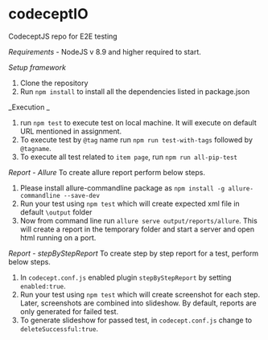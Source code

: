 # codeceptIO
CodeceptJS repo for E2E testing 

_Requirements_ - NodeJS v 8.9 and higher required to start.

_Setup framework_
1. Clone the repository 
2. Run `npm install` to install all the dependencies listed in package.json

_Execution _
1. run `npm test` to execute test on local machine. It will execute on default URL mentioned in assignment. 
2. To execute test by `@tag` name run `npm run test-with-tags` followed by `@tagname`.
3. To execute all test related to `item page`, run `npm run all-pip-test`

_Report - Allure_ 
To create allure report perform below steps. 
1. Please install allure-commandline package as `npm install -g allure-commandline --save-dev`
2. Run your test using `npm test` which will create expected xml file in default `\output` folder
3. Now from command line run `allure serve output/reports/allure`. This will create a report in the temporary folder and start a server and open html running on a port. 

_Report - stepByStepReport_
To create step by step report for a test, perform below steps. 
1. In `codecept.conf.js` enabled plugin `stepByStepReport` by setting `enabled:true`. 
2. Run your test using `npm test` which will create screenshot for each step. Later, screenshots are 
combined into slideshow. By default, reports are only generated for failed test. 
3. To generate slideshow for passed test, in `codecept.conf.js` change to `deleteSuccessful:true`.